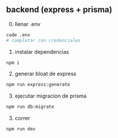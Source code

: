 ## backend (express + prisma)

0. llenar .env

```bash
code .env
# completar con credenciales
```

1. instalar dependencias

```bash
npm i
```

2. generar bloat de express

```bash
npm run express:generate
```

3. ejecutar migracion de prisma

```bash
npm run db:migrate
```

3. correr

```bash
npm run dev
```
